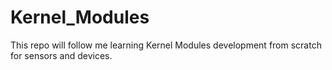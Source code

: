 # Kernel_Modules

This repo will follow me learning Kernel Modules development from scratch for sensors and devices.
